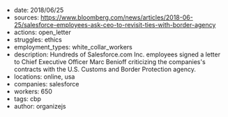 - date: 2018/06/25
- sources: https://www.bloomberg.com/news/articles/2018-06-25/salesforce-employees-ask-ceo-to-revisit-ties-with-border-agency
- actions: open_letter
- struggles: ethics
- employment_types: white_collar_workers
- description: Hundreds of Salesforce.com Inc. employees signed a letter to Chief Executive Officer Marc Benioff criticizing the companies's contracts with the U.S. Customs and Border Protection agency.
- locations: online, usa
- companies: salesforce
- workers: 650
- tags: cbp
- author: organizejs
